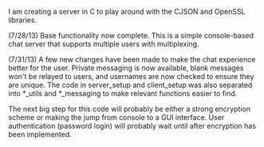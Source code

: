 I am creating a server in C to play around with the CJSON and OpenSSL libraries.

(7/28/13) Base functionality now complete.  This is a simple console-based chat server that supports multiple users with multiplexing.

(7/31/13) A few new changes have been made to make the chat experience better for the user.  Private messaging is now available, blank messages won't be relayed to users, and usernames are now checked to ensure they are unique.  The code in server_setup and client_setup was also separated into *_utils and *_messaging to make relevant functions easier to find.

The next big step for this code will probably be either a strong encryption scheme or making the jump from console to a GUI interface.  User authentication (password login) will probably wait until after encryption has been implemented.
